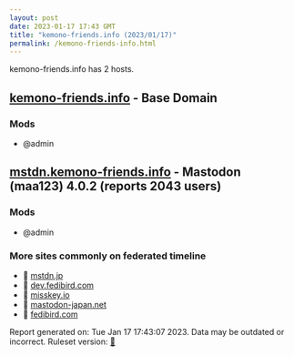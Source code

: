 ```yaml
---
layout: post
date: 2023-01-17 17:43 GMT
title: "kemono-friends.info (2023/01/17)"
permalink: /kemono-friends-info.html
---
```


kemono-friends.info has 2 hosts.

## [kemono-friends.info](https://kemono-friends.info) - Base Domain

### Mods
 * @admin

## [mstdn.kemono-friends.info](https://mstdn.kemono-friends.info) - Mastodon (maa123) 4.0.2 (reports 2043 users)

### Mods
 * @admin

### More sites commonly on federated timeline

* 🐘 [mstdn.jp](/mstdn-jp.html)
* 🐘 [dev.fedibird.com](/dev-fedibird-com.html)
* 🐘 [misskey.io](/misskey-io.html)
* 🐘 [mastodon-japan.net](/mastodon-japan-net.html)
* 🐘 [fedibird.com](/fedibird-com.html)

Report generated on: Tue Jan 17 17:43:07 2023. Data may be outdated or incorrect.
Ruleset version: [🧁](/version-cupcake)
